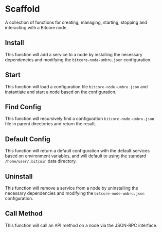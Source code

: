 # Scaffold
A collection of functions for creating, managing, starting, stopping and interacting with a Bitcore node.

## Install
This function will add a service to a node by installing the necessary dependencies and modifying the `bitcore-node-umbru.json` configuration.

## Start
This function will load a configuration file `bitcore-node-umbru.json` and instantiate and start a node based on the configuration.

## Find Config
This function will recursively find a configuration `bitcore-node-umbru.json` file in parent directories and return the result.

## Default Config
This function will return a default configuration with the default services based on environment variables, and will default to using the standard `/home/user/.bitcoin` data directory.

## Uninstall
This function will remove a service from a node by uninstalling the necessary dependencies and modifying the `bitcore-node-umbru.json` configuration.

## Call Method
This function will call an API method on a node via the JSON-RPC interface.
